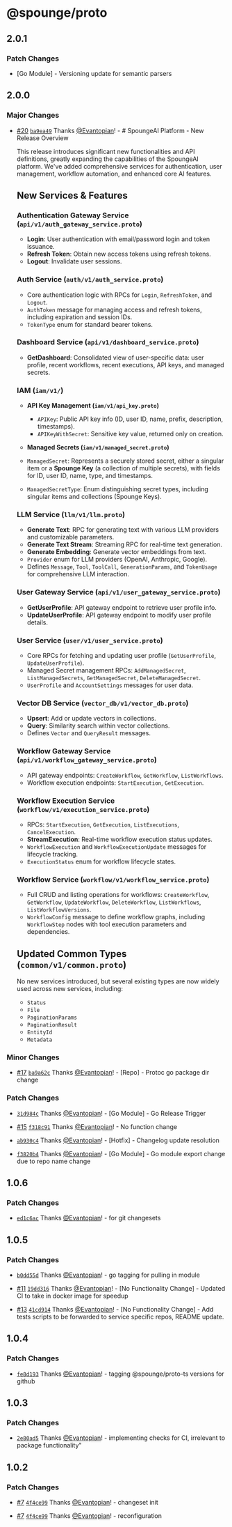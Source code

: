 # @spounge/proto

## 2.0.1

### Patch Changes

- [Go Module] - Versioning update for semantic parsers

## 2.0.0

### Major Changes

- [#20](https://github.com/spounge-ai/spounge-proto/pull/20) [`ba9ea49`](https://github.com/spounge-ai/spounge-proto/commit/ba9ea4930866c666e54a655f703bf1de5ff73ab7) Thanks [@Evantopian](https://github.com/Evantopian)! - # SpoungeAI Platform - New Release Overview

  This release introduces significant new functionalities and API definitions, greatly expanding the capabilities of the SpoungeAI platform. We've added comprehensive services for authentication, user management, workflow automation, and enhanced core AI features.

  ## New Services & Features

  ### Authentication Gateway Service (`api/v1/auth_gateway_service.proto`)

  - **Login**: User authentication with email/password login and token issuance.
  - **Refresh Token**: Obtain new access tokens using refresh tokens.
  - **Logout**: Invalidate user sessions.

  ### Auth Service (`auth/v1/auth_service.proto`)

  - Core authentication logic with RPCs for `Login`, `RefreshToken`, and `Logout`.
  - `AuthToken` message for managing access and refresh tokens, including expiration and session IDs.
  - `TokenType` enum for standard bearer tokens.

  ### Dashboard Service (`api/v1/dashboard_service.proto`)

  - **GetDashboard**: Consolidated view of user-specific data: user profile, recent workflows, recent executions, API keys, and managed secrets.

  ### IAM (`iam/v1/`)

  - **API Key Management (`iam/v1/api_key.proto`)**

    - `APIKey`: Public API key info (ID, user ID, name, prefix, description, timestamps).
    - `APIKeyWithSecret`: Sensitive key value, returned only on creation.

  - **Managed Secrets (`iam/v1/managed_secret.proto`)**

  - `ManagedSecret`: Represents a securely stored secret, either a singular item or a **Spounge Key** (a collection of multiple secrets), with fields for ID, user ID, name, type, and timestamps.
  - `ManagedSecretType`: Enum distinguishing secret types, including singular items and collections (Spounge Keys).

  ### LLM Service (`llm/v1/llm.proto`)

  - **Generate Text**: RPC for generating text with various LLM providers and customizable parameters.
  - **Generate Text Stream**: Streaming RPC for real-time text generation.
  - **Generate Embedding**: Generate vector embeddings from text.
  - `Provider` enum for LLM providers (OpenAI, Anthropic, Google).
  - Defines `Message`, `Tool`, `ToolCall`, `GenerationParams`, and `TokenUsage` for comprehensive LLM interaction.

  ### User Gateway Service (`api/v1/user_gateway_service.proto`)

  - **GetUserProfile**: API gateway endpoint to retrieve user profile info.
  - **UpdateUserProfile**: API gateway endpoint to modify user profile details.

  ### User Service (`user/v1/user_service.proto`)

  - Core RPCs for fetching and updating user profile (`GetUserProfile`, `UpdateUserProfile`).
  - Managed Secret management RPCs: `AddManagedSecret`, `ListManagedSecrets`, `GetManagedSecret`, `DeleteManagedSecret`.
  - `UserProfile` and `AccountSettings` messages for user data.

  ### Vector DB Service (`vector_db/v1/vector_db.proto`)

  - **Upsert**: Add or update vectors in collections.
  - **Query**: Similarity search within vector collections.
  - Defines `Vector` and `QueryResult` messages.

  ### Workflow Gateway Service (`api/v1/workflow_gateway_service.proto`)

  - API gateway endpoints: `CreateWorkflow`, `GetWorkflow`, `ListWorkflows`.
  - Workflow execution endpoints: `StartExecution`, `GetExecution`.

  ### Workflow Execution Service (`workflow/v1/execution_service.proto`)

  - RPCs: `StartExecution`, `GetExecution`, `ListExecutions`, `CancelExecution`.
  - **StreamExecution**: Real-time workflow execution status updates.
  - `WorkflowExecution` and `WorkflowExecutionUpdate` messages for lifecycle tracking.
  - `ExecutionStatus` enum for workflow lifecycle states.

  ### Workflow Service (`workflow/v1/workflow_service.proto`)

  - Full CRUD and listing operations for workflows: `CreateWorkflow`, `GetWorkflow`, `UpdateWorkflow`, `DeleteWorkflow`, `ListWorkflows`, `ListWorkflowVersions`.
  - `WorkflowConfig` message to define workflow graphs, including `WorkflowStep` nodes with tool execution parameters and dependencies.

  ## Updated Common Types (`common/v1/common.proto`)

  No new services introduced, but several existing types are now widely used across new services, including:

  - `Status`
  - `File`
  - `PaginationParams`
  - `PaginationResult`
  - `EntityId`
  - `Metadata`

### Minor Changes

- [#17](https://github.com/spounge-ai/spounge-proto/pull/17) [`ba9a62c`](https://github.com/spounge-ai/spounge-proto/commit/ba9a62c5ab8f7dd129f44e603a43cbbdc3f18705) Thanks [@Evantopian](https://github.com/Evantopian)! - [Repo] - Protoc go package dir change

### Patch Changes

- [`31d984c`](https://github.com/spounge-ai/spounge-proto/commit/31d984cbcd1ee94e19f1a75dd4fa348e665a9c8a) Thanks [@Evantopian](https://github.com/Evantopian)! - [Go Module] - Go Release Trigger

- [#15](https://github.com/spounge-ai/spounge-proto/pull/15) [`f318c91`](https://github.com/spounge-ai/spounge-proto/commit/f318c91b5acdb241f9bdd2dc005d40d57145026b) Thanks [@Evantopian](https://github.com/Evantopian)! - No function change

- [`ab930c4`](https://github.com/spounge-ai/spounge-proto/commit/ab930c47b9fe8bb8ca5f9c356e6765573d459755) Thanks [@Evantopian](https://github.com/Evantopian)! - [Hotfix] - Changelog update resolution

- [`f3820b4`](https://github.com/spounge-ai/spounge-proto/commit/f3820b4551c5b9170fced901a216c941253bf2bf) Thanks [@Evantopian](https://github.com/Evantopian)! - [Go Module] - Go module export change due to repo name change

## 1.0.6

### Patch Changes

- [`ed1c6ac`](https://github.com/SpoungeAI/spounge-proto/commit/ed1c6ac24a0339fd95ae26f49244bfe847cb0879) Thanks [@Evantopian](https://github.com/Evantopian)! - for git changesets

## 1.0.5

### Patch Changes

- [`b0dd55d`](https://github.com/SpoungeAI/spounge-proto/commit/b0dd55dd9bae6382e0393adcdee492ea698d712c) Thanks [@Evantopian](https://github.com/Evantopian)! - go tagging for pulling in module

- [#11](https://github.com/SpoungeAI/spounge-proto/pull/11) [`19dd316`](https://github.com/SpoungeAI/spounge-proto/commit/19dd3168871380c6b8af96b4f90e3baf0ed78131) Thanks [@Evantopian](https://github.com/Evantopian)! - [No Functionality Change] - Updated CI to take in docker image for speedup

- [#13](https://github.com/SpoungeAI/spounge-proto/pull/13) [`41cd914`](https://github.com/SpoungeAI/spounge-proto/commit/41cd914859a53255a68b764dcc9dfff92b89fd4a) Thanks [@Evantopian](https://github.com/Evantopian)! - [No Functionality Change] - Add tests scripts to be forwarded to service specific repos, README update.

## 1.0.4

### Patch Changes

- [`fe8d193`](https://github.com/SpoungeAI/spounge-proto/commit/fe8d1935245e00bb11bd1deed1cebd545cfed662) Thanks [@Evantopian](https://github.com/Evantopian)! - tagging @spounge/proto-ts versions for github

## 1.0.3

### Patch Changes

- [`2e80ad5`](https://github.com/SpoungeAI/spounge-proto/commit/2e80ad560fd7837544d3f548478e6e3ac18cc6b4) Thanks [@Evantopian](https://github.com/Evantopian)! - implementing checks for CI, irrelevant to package functionality"

## 1.0.2

### Patch Changes

- [#7](https://github.com/SpoungeAI/spounge-proto/pull/7) [`4f4ce99`](https://github.com/SpoungeAI/spounge-proto/commit/4f4ce9910cbca3bee115d60223cb456371bb0ba0) Thanks [@Evantopian](https://github.com/Evantopian)! - changeset init

- [#7](https://github.com/SpoungeAI/spounge-proto/pull/7) [`4f4ce99`](https://github.com/SpoungeAI/spounge-proto/commit/4f4ce9910cbca3bee115d60223cb456371bb0ba0) Thanks [@Evantopian](https://github.com/Evantopian)! - reconfiguration
